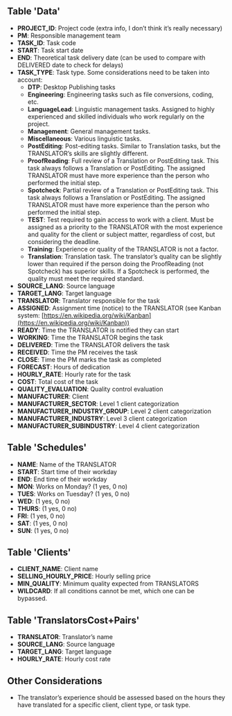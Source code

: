 
## Table 'Data'

- **PROJECT_ID**: Project code (extra info, I don’t think it’s really necessary)
- **PM**: Responsible management team
- **TASK_ID**: Task code
- **START**: Task start date
- **END**: Theoretical task delivery date (can be used to compare with DELIVERED date to check for delays)
- **TASK_TYPE**: Task type. Some considerations need to be taken into account:
  - **DTP**: Desktop Publishing tasks
  - **Engineering**: Engineering tasks such as file conversions, coding, etc.
  - **LanguageLead**: Linguistic management tasks. Assigned to highly experienced and skilled individuals who work regularly on the project.
  - **Management**: General management tasks.
  - **Miscellaneous**: Various linguistic tasks.
  - **PostEditing**: Post-editing tasks. Similar to Translation tasks, but the TRANSLATOR’s skills are slightly different.
  - **ProofReading**: Full review of a Translation or PostEditing task. This task always follows a Translation or PostEditing. The assigned TRANSLATOR must have more experience than the person who performed the initial step.
  - **Spotcheck**: Partial review of a Translation or PostEditing task. This task always follows a Translation or PostEditing. The assigned TRANSLATOR must have more experience than the person who performed the initial step.
  - **TEST**: Test required to gain access to work with a client. Must be assigned as a priority to the TRANSLATOR with the most experience and quality for the client or subject matter, regardless of cost, but considering the deadline.
  - **Training**: Experience or quality of the TRANSLATOR is not a factor.
  - **Translation**: Translation task. The translator’s quality can be slightly lower than required if the person doing the ProofReading (not Spotcheck) has superior skills. If a Spotcheck is performed, the quality must meet the required standard.
- **SOURCE_LANG**: Source language
- **TARGET_LANG**: Target language
- **TRANSLATOR**: Translator responsible for the task
- **ASSIGNED**: Assignment time (notice) to the TRANSLATOR (see Kanban system: [https://en.wikipedia.org/wiki/Kanban](https://en.wikipedia.org/wiki/Kanban))
- **READY**: Time the TRANSLATOR is notified they can start
- **WORKING**: Time the TRANSLATOR begins the task
- **DELIVERED**: Time the TRANSLATOR delivers the task
- **RECEIVED**: Time the PM receives the task
- **CLOSE**: Time the PM marks the task as completed
- **FORECAST**: Hours of dedication
- **HOURLY_RATE**: Hourly rate for the task
- **COST**: Total cost of the task
- **QUALITY_EVALUATION**: Quality control evaluation
- **MANUFACTURER**: Client
- **MANUFACTURER_SECTOR**: Level 1 client categorization
- **MANUFACTURER_INDUSTRY_GROUP**: Level 2 client categorization
- **MANUFACTURER_INDUSTRY**: Level 3 client categorization
- **MANUFACTURER_SUBINDUSTRY**: Level 4 client categorization

## Table 'Schedules'

- **NAME**: Name of the TRANSLATOR
- **START**: Start time of their workday
- **END**: End time of their workday
- **MON**: Works on Monday? (1 yes, 0 no)
- **TUES**: Works on Tuesday? (1 yes, 0 no)
- **WED**: (1 yes, 0 no)
- **THURS**: (1 yes, 0 no)
- **FRI**: (1 yes, 0 no)
- **SAT**: (1 yes, 0 no)
- **SUN**: (1 yes, 0 no)

## Table 'Clients'

- **CLIENT_NAME**: Client name
- **SELLING_HOURLY_PRICE**: Hourly selling price
- **MIN_QUALITY**: Minimum quality expected from TRANSLATORS
- **WILDCARD**: If all conditions cannot be met, which one can be bypassed.

## Table 'TranslatorsCost+Pairs'

- **TRANSLATOR**: Translator’s name
- **SOURCE_LANG**: Source language
- **TARGET_LANG**: Target language
- **HOURLY_RATE**: Hourly cost rate

## Other Considerations

- The translator’s experience should be assessed based on the hours they have translated for a specific client, client type, or task type.
